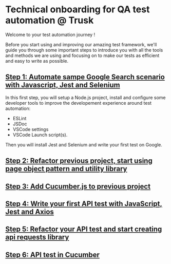 # Technical onboarding for QA test automation @ Trusk

Welcome to your test automation journey ! 

Before you start using and improving our amazing test framework, we'll guide you through some important steps to introduce you with all the tools and methods we are using and focusing on to make our tests as efficient and easy to write as possible.

## [Step 1: Automate sampe Google Search scenario with Javascript, Jest and Selenium](https://github.com/AdrianP-Trusk/01_javascript_selenium_jest_one_file)

In this first step, you will setup a Node.js project, install and configure some developer tools to improve the developement experience around test automation:

- ESLint
- JSDoc
- VSCode settings
- VSCode Launch script(s).

Then you will install Jest and Selenium and write your first test on Google.

## [Step 2: Refactor previous project, start using page object pattern and utility library](https://github.com/AdrianP-Trusk/02_javascript_selenium_jest_refactor)

## [Step 3: Add Cucumber.js to previous project](https://github.com/AdrianP-Trusk/03_javascript_selenium_cucumber)

## [Step 4: Write your first API test with JavaScript, Jest and Axios](https://github.com/AdrianP-Trusk/04_javascript_axios_jest_one_file)

## [Step 5: Refactor your API test and start creating api requests library](https://github.com/AdrianP-Trusk/05_javascript_axios_jest_refactor)

## [Step 6: API test in Cucumber](https://github.com/AdrianP-Trusk/06_javascript_axios_cucumber)
